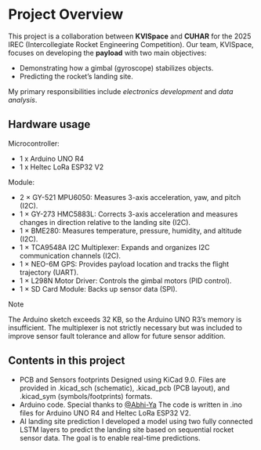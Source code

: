 # Project Overview
This project is a collaboration between **KVISpace** and **CUHAR** for the 2025 IREC (Intercollegiate Rocket Engineering Competition). Our team, KVISpace, focuses on developing the **payload** with two main objectives:
  - Demonstrating how a gimbal (gyroscope) stabilizes objects.
  - Predicting the rocket’s landing site.

My primary responsibilities include *electronics development* and *data analysis*. 

## Hardware usage
Microcontroller:
- 1 x Arduino UNO R4 
- 1 x Heltec LoRa ESP32 V2

Module:
- 2 × GY-521 MPU6050: Measures 3-axis acceleration, yaw, and pitch (I2C).
- 1 × GY-273 HMC5883L: Corrects 3-axis acceleration and measures changes in direction relative to the landing site (I2C).
- 1 × BME280: Measures temperature, pressure, humidity, and altitude (I2C).
- 1 × TCA9548A I2C Multiplexer: Expands and organizes I2C communication channels (I2C).
- 1 × NEO-6M GPS: Provides payload location and tracks the flight trajectory (UART).
- 1 × L298N Motor Driver: Controls the gimbal motors (PID control).
- 1 × SD Card Module: Backs up sensor data (SPI).

> [!NOTE]
> The Arduino sketch exceeds 32 KB, so the Arduino UNO R3’s memory is insufficient.
> The multiplexer is not strictly necessary but was included to improve sensor fault tolerance and allow for future sensor addition.

## Contents in this project
- PCB and Sensors footprints
  Designed using KiCad 9.0. Files are provided in .kicad_sch (schematic), .kicad_pcb (PCB layout), and .kicad_sym (symbols/footprints) formats.
- Arduino code. Special thanks to [@Abhi-Ya](https://github.com/Abhi-Ya)
  The code is written in .ino files for Arduino UNO R4 and Heltec LoRa ESP32 V2.
- AI landing site prediction
  I developed a model using two fully connected LSTM layers to predict the landing site based on sequential rocket sensor data. The goal is to enable real-time predictions.

